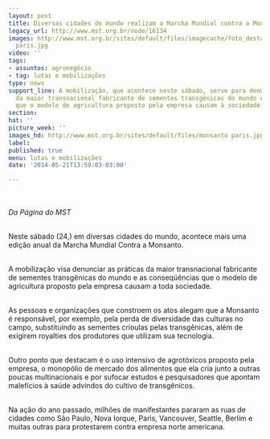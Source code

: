 ```yaml
---
layout: post
title: Diversas cidades do mundo realizam a Marcha Mundial contra a Monsanto
legacy_url: http://www.mst.org.br/node/16134
images: http://www.mst.org.br/sites/default/files/imagecache/foto_destaque/monsanto
  paris.jpg
video: ''
tags:
- assuntos: agronegócio
- tag: lutas e mobilizações
type: news
support_line: A mobilização, que acontece neste sábado, serve para denunciar as práticas
  da maior transnacional fabricante de sementes transgênicas do mundo e as conseqüências
  que o modelo de agricultura proposto pela empresa causam à sociedade.
section: 
hat: ''
picture_week: ''
images_hd: http://www.mst.org.br/sites/default/files/monsanto paris.jpg
label: 
published: true
menu: lutas e mobilizações
date: '2014-05-21T13:59:03-03:00'

---
```

<p><br><br><em>Da Página do MST</em></p><p><br>Neste sábado (24,) em diversas cidades do mundo, acontece mais uma edição anual da Marcha Mundial Contra a Monsanto.</p><p><br>A mobilização visa denunciar as práticas da maior transnacional fabricante de sementes transgênicas do mundo e as conseqüências que o modelo de agricultura proposto pela empresa causam a toda sociedade.</p><p><br>As pessoas e organizações que constroem os atos alegam que a Monsanto é responsável, por exemplo, pela perda de diversidade das culturas no campo, substituindo as sementes crioulas pelas transgênicas, além de exigirem royalties dos produtores que utilizam sua tecnologia.</p><p><br>Outro ponto que destacam é o uso intensivo de agrotóxicos proposto pela empresa, o monopólio de mercado dos alimentos que ela cria junto a outras poucas multinacionais e por sufocar estudos e pesquisadores que apontam malefícios à saúde advindos do cultivo de transgênicos.</p><p><br>Na ação do ano passado, milhões de manifestantes pararam as ruas de cidades como São Paulo, Nova Iorque, Paris, Vancouver, Seattle, Berlim e muitas outras para protestarem contra empresa norte americana.</p><div>&nbsp;</div>
